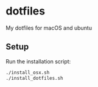 # dotfiles

My dotfiles for macOS and ubuntu

## Setup

Run the installation script:

```bash
./install_osx.sh
./install_dotfiles.sh
```
